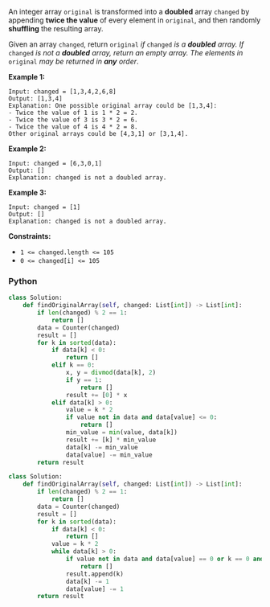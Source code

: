 An integer array  `original`  is transformed into a  **doubled**  array  `changed`  by appending  **twice the value**  of every element in  `original`, and then randomly  **shuffling**  the resulting array.

Given an array  `changed`, return  `original` _if_ `changed` _is a  **doubled**  array. If_ `changed` _is not a  **doubled**  array, return an empty array. The elements in_  `original`  _may be returned in  **any**  order_.

**Example 1:**
```
Input: changed = [1,3,4,2,6,8]
Output: [1,3,4]
Explanation: One possible original array could be [1,3,4]:
- Twice the value of 1 is 1 * 2 = 2.
- Twice the value of 3 is 3 * 2 = 6.
- Twice the value of 4 is 4 * 2 = 8.
Other original arrays could be [4,3,1] or [3,1,4].
```

**Example 2:**
```
Input: changed = [6,3,0,1]
Output: []
Explanation: changed is not a doubled array.
```

**Example 3:**
```
Input: changed = [1]
Output: []
Explanation: changed is not a doubled array.
```

**Constraints:**

-   `1 <= changed.length <= 105`
-   `0 <= changed[i] <= 105`


### Python
```python
class Solution:
    def findOriginalArray(self, changed: List[int]) -> List[int]:
        if len(changed) % 2 == 1:
            return []
        data = Counter(changed)
        result = []
        for k in sorted(data):
            if data[k] < 0:
                return []
            elif k == 0:
                x, y = divmod(data[k], 2)
                if y == 1:
                    return []
                result += [0] * x
            elif data[k] > 0:
                value = k * 2
                if value not in data and data[value] <= 0:
                    return []
                min_value = min(value, data[k])
                result += [k] * min_value
                data[k] -= min_value
                data[value] -= min_value
        return result
```

```python
class Solution:
    def findOriginalArray(self, changed: List[int]) -> List[int]:
        if len(changed) % 2 == 1:
            return []
        data = Counter(changed)
        result = []
        for k in sorted(data):
            if data[k] < 0:
                return []
            value = k * 2
            while data[k] > 0:
                if value not in data and data[value] == 0 or k == 0 and data[k] < 2:
                    return []
                result.append(k)
                data[k] -= 1
                data[value] -= 1
        return result
```